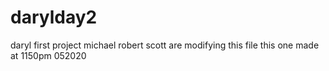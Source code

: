 # darylday2
daryl first project
michael robert scott are modifying this file
this one made at 1150pm 052020